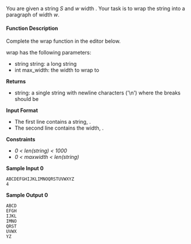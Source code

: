 You are given a string _S_ and _w_ width .
Your task is to wrap the string into a paragraph of width _w_.

#### Function Description
Complete the wrap function in the editor below.

wrap has the following parameters:

- string string: a long string
- int max_width: the width to wrap to

**Returns**
- string: a single string with newline characters ('\n') where the breaks should be

**Input Format**
- The first line contains a string, .
- The second line contains the width, .

**Constraints**
- _0 < len(string) < 1000_
- _0 < maxwidth < len(string)_

**Sample Input 0**
````
ABCDEFGHIJKLIMNOQRSTUVWXYZ
4
````

**Sample Output 0**
````
ABCD
EFGH
IJKL
IMNO
QRST
UVWX
YZ
````